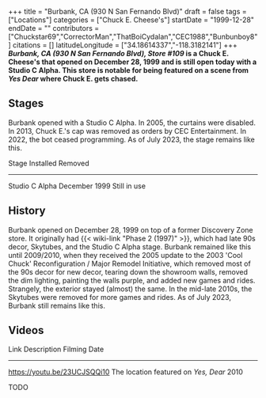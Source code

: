 +++
title = "Burbank, CA (930 N San Fernando Blvd)"
draft = false
tags = ["Locations"]
categories = ["Chuck E. Cheese's"]
startDate = "1999-12-28"
endDate = ""
contributors = ["Chuckstar69","CorrectorMan","ThatBoiCydalan","CEC1988","Bunbunboy8"]
citations = []
latitudeLongitude = ["34.18614337","-118.3182141"]
+++
***Burbank, CA (930 N San Fernando Blvd), Store #109* is a Chuck E. Cheese's that opened on December 28, 1999 and is still open today with a Studio C Alpha.
This store is notable for being featured on a scene from *Yes Dear* where Chuck E. gets chased.**

## Stages

Burbank opened with a Studio C Alpha. In 2005, the curtains were disabled. In 2013, Chuck E.'s cap was removed as orders by CEC Entertainment. In 2022, the bot ceased programming. As of July 2023, the stage remains like this.

  Stage            Installed       Removed
  ---------------- --------------- --------------
  Studio C Alpha   December 1999   Still in use

## History

Burbank opened on December 28, 1999 on top of a former Discovery Zone store. It originally had {{< wiki-link "Phase 2 (1997)" >}}, which had late 90s decor, Skytubes, and the Studio C Alpha stage. Burbank remained like this until 2009/2010, when they received the 2005 update to the 2003 'Cool Chuck' Reconfiguration / Major Remodel Initiative, which removed most of the 90s decor for new decor, tearing down the showroom walls, removed the dim lighting, painting the walls purple, and added new games and rides. Strangely, the exterior stayed (almost) the same. In the mid-late 2010s, the Skytubes were removed for more games and rides. As of July 2023, Burbank still remains like this.

## Videos

  Link                           Description                            Filming Date
  ------------------------------ -------------------------------------- --------------
  https://youtu.be/23UCJSQQi10   The location featured on *Yes, Dear*   2010

TODO
